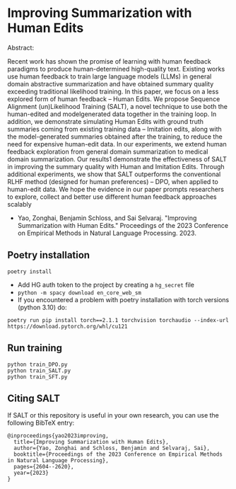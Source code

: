 #  Improving Summarization with Human Edits

Abstract:

Recent work has shown the promise of learning with human feedback paradigms to produce human-determined high-quality text. Existing works use human feedback to train large
language models (LLMs) in general domain
abstractive summarization and have obtained
summary quality exceeding traditional likelihood training. In this paper, we focus on a
less explored form of human feedback – Human Edits. We propose Sequence Alignment
(un)Likelihood Training (SALT), a novel technique to use both the human-edited and modelgenerated data together in the training loop.
In addition, we demonstrate simulating Human Edits with ground truth summaries coming from existing training data – Imitation edits,
along with the model-generated summaries obtained after the training, to reduce the need
for expensive human-edit data. In our experiments, we extend human feedback exploration
from general domain summarization to medical
domain summarization. Our results1 demonstrate the effectiveness of SALT in improving
the summary quality with Human and Imitation Edits. Through additional experiments, we
show that SALT outperforms the conventional
RLHF method (designed for human preferences) – DPO, when applied to human-edit data.
We hope the evidence in our paper prompts
researchers to explore, collect and better use
different human feedback approaches scalably

- Yao, Zonghai, Benjamin Schloss, and Sai Selvaraj. "Improving Summarization with Human Edits." Proceedings of the 2023 Conference on Empirical Methods in Natural Language Processing. 2023.

## Poetry installation

`poetry install`

- Add HG auth token to the project by creating a `hg_secret` file
- `python -m spacy download en_core_web_sm`
- If you encountered a problem with poetry installation with torch versions (python 3.10) do:

```poetry run pip install torch==2.1.1 torchvision torchaudio --index-url https://download.pytorch.org/whl/cu121```


## Run training

```
python train_DPO.py
python train_SALT.py
python train_SFT.py
```

## Citing SALT
If SALT or this repository is useful in your own research, you can use the following BibTeX entry:

```
@inproceedings{yao2023improving,
  title={Improving Summarization with Human Edits},
  author={Yao, Zonghai and Schloss, Benjamin and Selvaraj, Sai},
  booktitle={Proceedings of the 2023 Conference on Empirical Methods in Natural Language Processing},
  pages={2604--2620},
  year={2023}
}
```